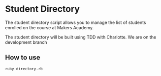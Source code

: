 Student Directory
=================

The student directory script allows you to manage the list of students enrolled on the course at Makers Academy.

The student directory will be built using TDD with Charlotte. We are on the development branch

How to use
----------

```shell
ruby directory.rb
